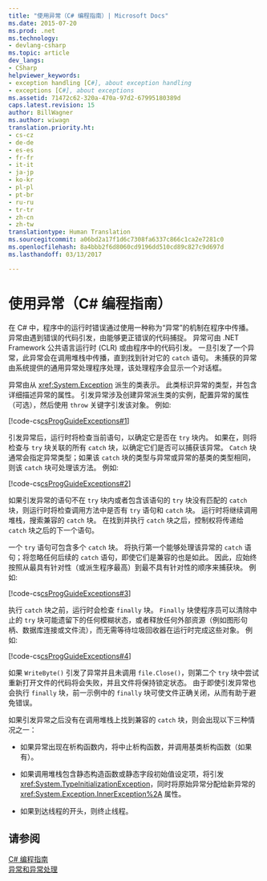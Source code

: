 ```yaml
---
title: "使用异常（C# 编程指南）| Microsoft Docs"
ms.date: 2015-07-20
ms.prod: .net
ms.technology:
- devlang-csharp
ms.topic: article
dev_langs:
- CSharp
helpviewer_keywords:
- exception handling [C#], about exception handling
- exceptions [C#], about exceptions
ms.assetid: 71472c62-320a-470a-97d2-67995180389d
caps.latest.revision: 15
author: BillWagner
ms.author: wiwagn
translation.priority.ht:
- cs-cz
- de-de
- es-es
- fr-fr
- it-it
- ja-jp
- ko-kr
- pl-pl
- pt-br
- ru-ru
- tr-tr
- zh-cn
- zh-tw
translationtype: Human Translation
ms.sourcegitcommit: a06bd2a17f1d6c7308fa6337c866c1ca2e7281c0
ms.openlocfilehash: 8a4bbb2f6d8060cd9196dd510cd89c827c9d697d
ms.lasthandoff: 03/13/2017

---
```

# <a name="using-exceptions-c-programming-guide"></a>使用异常（C# 编程指南）
在 C# 中，程序中的运行时错误通过使用一种称为“异常”的机制在程序中传播。 异常由遇到错误的代码引发，由能够更正错误的代码捕捉。 异常可由 .NET Framework 公共语言运行时 (CLR) 或由程序中的代码引发。 一旦引发了一个异常，此异常会在调用堆栈中传播，直到找到针对它的 `catch` 语句。 未捕获的异常由系统提供的通用异常处理程序处理，该处理程序会显示一个对话框。  
  
 异常由从 <xref:System.Exception> 派生的类表示。 此类标识异常的类型，并包含详细描述异常的属性。 引发异常涉及创建异常派生类的实例，配置异常的属性（可选），然后使用 `throw` 关键字引发该对象。 例如:   
  
 [!code-cs[csProgGuideExceptions#1](../../../csharp/programming-guide/exceptions/codesnippet/CSharp/using-exceptions_1.cs)]  
  
 引发异常后，运行时将检查当前语句，以确定它是否在 `try` 块内。 如果在，则将检查与 `try` 块关联的所有 `catch` 块，以确定它们是否可以捕获该异常。 `Catch` 块通常会指定异常类型；如果该 `catch` 块的类型与异常或异常的基类的类型相同，则该 `catch` 块可处理该方法。 例如:   
  
 [!code-cs[csProgGuideExceptions#2](../../../csharp/programming-guide/exceptions/codesnippet/CSharp/using-exceptions_2.cs)]  
  
 如果引发异常的语句不在 `try` 块内或者包含该语句的 `try` 块没有匹配的 `catch` 块，则运行时将检查调用方法中是否有 `try` 语句和 `catch` 块。 运行时将继续调用堆栈，搜索兼容的 `catch` 块。 在找到并执行 `catch` 块之后，控制权将传递给 `catch` 块之后的下一个语句。  
  
 一个 `try` 语句可包含多个 `catch` 块。 将执行第一个能够处理该异常的 `catch` 语句；将忽略任何后续的 `catch` 语句，即使它们是兼容的也是如此。 因此，应始终按照从最具有针对性（或派生程序最高）到最不具有针对性的顺序来捕获块。 例如:   
  
 [!code-cs[csProgGuideExceptions#3](../../../csharp/programming-guide/exceptions/codesnippet/CSharp/using-exceptions_3.cs)]  
  
 执行 `catch` 块之前，运行时会检查 `finally` 块。 `Finally` 块使程序员可以清除中止的 `try` 块可能遗留下的任何模糊状态，或者释放任何外部资源（例如图形句柄、数据库连接或文件流），而无需等待垃圾回收器在运行时完成这些对象。 例如:   
  
 [!code-cs[csProgGuideExceptions#4](../../../csharp/programming-guide/exceptions/codesnippet/CSharp/using-exceptions_4.cs)]  
  
 如果 `WriteByte()` 引发了异常并且未调用 `file.Close()`，则第二个 `try` 块中尝试重新打开文件的代码将会失败，并且文件将保持锁定状态。 由于即使引发异常也会执行 `finally` 块，前一示例中的 `finally` 块可使文件正确关闭，从而有助于避免错误。  
  
 如果引发异常之后没有在调用堆栈上找到兼容的 `catch` 块，则会出现以下三种情况之一：  
  
-   如果异常出现在析构函数内，将中止析构函数，并调用基类析构函数（如果有）。  
  
-   如果调用堆栈包含静态构造函数或静态字段初始值设定项，将引发 <xref:System.TypeInitializationException>，同时将原始异常分配给新异常的 <xref:System.Exception.InnerException%2A> 属性。  
  
-   如果到达线程的开头，则终止线程。  
  
## <a name="see-also"></a>请参阅  
 [C# 编程指南](../../../csharp/programming-guide/index.md)   
 [异常和异常处理](../../../csharp/programming-guide/exceptions/index.md)
